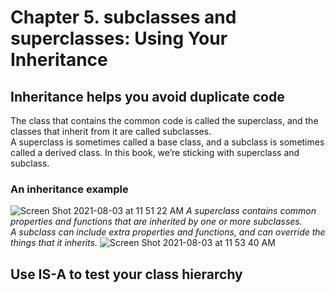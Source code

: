 # Chapter 5. subclasses and superclasses: Using Your Inheritance

## Inheritance helps you avoid duplicate code

The class that contains the common code is called the superclass, and the classes that inherit from it are called subclasses.<br>
A superclass is sometimes called a base class, and a subclass is sometimes called a derived class. In this book, we’re sticking with superclass and subclass.

### An inheritance example
![Screen Shot 2021-08-03 at 11 51 22 AM](https://user-images.githubusercontent.com/7098685/128055008-6f55addd-ba12-4261-be50-c5b126ffc866.png)
<i>
A superclass contains common properties and functions that are inherited by one or more subclasses.<br>
A subclass can include extra properties and functions, and can override the things that it inherits.
</i>
![Screen Shot 2021-08-03 at 11 53 40 AM](https://user-images.githubusercontent.com/7098685/128055266-4aa1da76-976e-4e2a-b95f-a6130a2ca9e0.png)

## Use IS-A to test your class hierarchy
